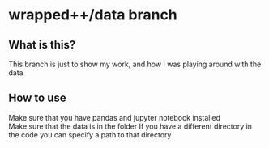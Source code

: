 # wrapped++/data branch

## What is this?
This branch is just to show my work, and how I was playing around with the data

## How to use
Make sure that you have pandas and jupyter notebook installed  
Make sure that the data is in the folder
    If you have a different directory in the code you can specify a path to that directory


